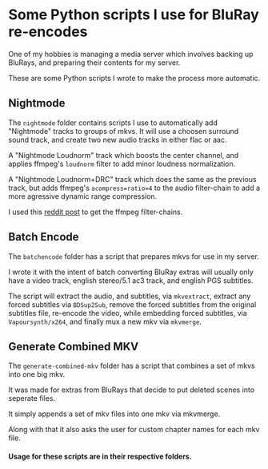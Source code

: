 # Some Python scripts I use for BluRay re-encodes

One of my hobbies is managing a media server which involves backing up BluRays,
and preparing their contents for my server.

These are some Python scripts I wrote to make the process more automatic.

## Nightmode

The `nightmode` folder contains scripts I use to automatically add
"Nightmode" tracks to groups of mkvs.  It will use a choosen surround
sound track, and create two new audio tracks in either flac or aac.

A "Nightmode Loudnorm" track which boosts the center channel, and applies
ffmpeg's `loudnorm` filter to add minor loudness normalization.

A "Nightmode Loudnorm+DRC" track which does the same as the previous track,
but adds ffmpeg's `acompress=ratio=4` to the audio filter-chain to add
a more agressive dynamic range compression.

I used this [reddit post](https://www.reddit.com/r/PleX/comments/9rc7sp/thought_id_share_some_ffmpeg_scripts_i_made_to/)
to get the ffmpeg filter-chains.

## Batch Encode

The `batchencode` folder has a script that prepares mkvs for use in my server.

I wrote it with the intent of batch converting BluRay extras will usually
only have a video track, english stereo/5.1 ac3 track, and english PGS subtitles.

The script will extract the audio, and subtitles, via `mkvextract`, extract
any forced subtitles via `BDSup2Sub`, remove the forced subtitles from the original
subtitles file, re-encode the video, while embedding forced subtitles, via `Vapoursynth/x264`,
and finally mux a new mkv via `mkvmerge`.

## Generate Combined MKV

The `generate-combined-mkv` folder has a script that combines a set of mkvs into
one big mkv.

It was made for extras from BluRays that decide to put deleted scenes into seperate
files.

It simply appends a set of mkv files into one mkv via mkvmerge.

Along with that it also asks the user for custom chapter names for each mkv file.

#### Usage for these scripts are in their respective folders.
